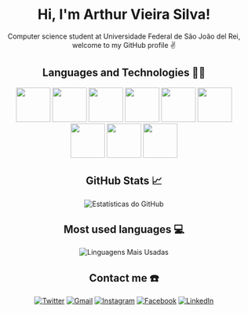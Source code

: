 <h1 align="center">Hi, I'm Arthur Vieira Silva!</h1>

<p align="center">Computer science student at Universidade Federal de São João del Rei, welcome to my GitHub profile ✌ </p>

<!-- Linguagens e Tecnologias -->
<h2 align="center">Languages and Technologies 🧑‍💻</h2>
<p align="center">
  <img src="https://cdn.jsdelivr.net/gh/devicons/devicon@latest/icons/python/python-original.svg" width="70", height="70"/>        
  <img src="https://cdn.jsdelivr.net/gh/devicons/devicon@latest/icons/azuresqldatabase/azuresqldatabase-original.svg" width="70" height="70"/>        
  <img src="https://cdn.jsdelivr.net/gh/devicons/devicon@latest/icons/mysql/mysql-original-wordmark.svg" width="70" height="70"/>        
  <img src="https://cdn.jsdelivr.net/gh/devicons/devicon@latest/icons/c/c-original.svg" width="70" height="70"/>             
  <img src="https://cdn.jsdelivr.net/gh/devicons/devicon@latest/icons/html5/html5-original.svg" width="70", height="70"/>        
  <img src="https://cdn.jsdelivr.net/gh/devicons/devicon@latest/icons/css3/css3-original.svg" width="70" height="70"/>        
  <img src="https://cdn.jsdelivr.net/gh/devicons/devicon@latest/icons/javascript/javascript-original.svg" width="70" height="70"/>        
  <img src="https://cdn.jsdelivr.net/gh/devicons/devicon@latest/icons/java/java-original.svg" width="70" height="70"/>        
  <img src="https://cdn.jsdelivr.net/gh/devicons/devicon@latest/icons/git/git-original.svg" width="70" height="70"/>        
</p>


<!-- Estatísticas do GitHub -->
<h2 align="center">GitHub Stats 📈</h2>
<p align="center">
  <img src="https://github-readme-stats.vercel.app/api?username=arthurvieirasilvaa&show_icons=true&theme=synthwave&include_all_commits=true" alt="Estatísticas do GitHub">
</p>

<!-- Linguagens Mais Usadas -->
<h2 align="center">Most used languages 💻</h2>
<p align="center">
  <img src="https://github-readme-stats.vercel.app/api/top-langs/?username=arthurvieirasilvaa&layout=compact&theme=synthwave" alt="Linguagens Mais Usadas">
</p>

<!-- Conecte-se Comigo -->
<h2 align="center">Contact me ☎️</h2>
<p align="center">
  <a href="https://twitter.com/seu_perfil_no_Twitter"><img src="https://img.shields.io/badge/-Twitter-1DA1F2?style=for-the-badge&logo=twitter&logoColor=white" alt="Twitter"></a>
  <a href="mailto:seu_email@gmail.com"><img src="https://img.shields.io/badge/-Gmail-D14836?style=for-the-badge&logo=gmail&logoColor=white" alt="Gmail"></a>
  <a href="https://www.instagram.com/seu_perfil_no_Instagram"><img src="https://img.shields.io/badge/-Instagram-E4405F?style=for-the-badge&logo=instagram&logoColor=white" alt="Instagram"></a>
  <a href="https://www.facebook.com/seu_perfil_no_Facebook"><img src="https://img.shields.io/badge/-Facebook-1877F2?style=for-the-badge&logo=facebook&logoColor=white" alt="Facebook"></a>
  <a href="https://www.linkedin.com/in/seu_perfil_no_Linkedin"><img src="https://img.shields.io/badge/-LinkedIn-0077B5?style=for-the-badge&logo=linkedin&logoColor=white" alt="LinkedIn"></a>
</p>
